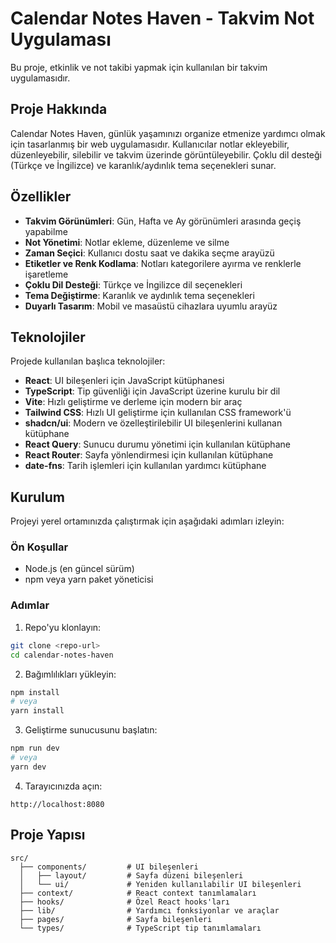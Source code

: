
# Calendar Notes Haven - Takvim Not Uygulaması

Bu proje, etkinlik ve not takibi yapmak için kullanılan bir takvim uygulamasıdır.

## Proje Hakkında

Calendar Notes Haven, günlük yaşamınızı organize etmenize yardımcı olmak için tasarlanmış bir web uygulamasıdır. Kullanıcılar notlar ekleyebilir, düzenleyebilir, silebilir ve takvim üzerinde görüntüleyebilir. Çoklu dil desteği (Türkçe ve İngilizce) ve karanlık/aydınlık tema seçenekleri sunar.

## Özellikler

- **Takvim Görünümleri**: Gün, Hafta ve Ay görünümleri arasında geçiş yapabilme
- **Not Yönetimi**: Notlar ekleme, düzenleme ve silme
- **Zaman Seçici**: Kullanıcı dostu saat ve dakika seçme arayüzü
- **Etiketler ve Renk Kodlama**: Notları kategorilere ayırma ve renklerle işaretleme
- **Çoklu Dil Desteği**: Türkçe ve İngilizce dil seçenekleri
- **Tema Değiştirme**: Karanlık ve aydınlık tema seçenekleri
- **Duyarlı Tasarım**: Mobil ve masaüstü cihazlara uyumlu arayüz

## Teknolojiler

Projede kullanılan başlıca teknolojiler:

- **React**: UI bileşenleri için JavaScript kütüphanesi
- **TypeScript**: Tip güvenliği için JavaScript üzerine kurulu bir dil
- **Vite**: Hızlı geliştirme ve derleme için modern bir araç
- **Tailwind CSS**: Hızlı UI geliştirme için kullanılan CSS framework'ü
- **shadcn/ui**: Modern ve özelleştirilebilir UI bileşenlerini kullanan kütüphane
- **React Query**: Sunucu durumu yönetimi için kullanılan kütüphane
- **React Router**: Sayfa yönlendirmesi için kullanılan kütüphane
- **date-fns**: Tarih işlemleri için kullanılan yardımcı kütüphane

## Kurulum

Projeyi yerel ortamınızda çalıştırmak için aşağıdaki adımları izleyin:

### Ön Koşullar

- Node.js (en güncel sürüm)
- npm veya yarn paket yöneticisi

### Adımlar

1. Repo'yu klonlayın:

```sh
git clone <repo-url>
cd calendar-notes-haven
```

2. Bağımlılıkları yükleyin:

```sh
npm install
# veya
yarn install
```

3. Geliştirme sunucusunu başlatın:

```sh
npm run dev
# veya
yarn dev
```

4. Tarayıcınızda açın:

```
http://localhost:8080
```

## Proje Yapısı

```
src/
  ├── components/         # UI bileşenleri
  │   ├── layout/         # Sayfa düzeni bileşenleri
  │   └── ui/             # Yeniden kullanılabilir UI bileşenleri
  ├── context/            # React context tanımlamaları
  ├── hooks/              # Özel React hooks'ları
  ├── lib/                # Yardımcı fonksiyonlar ve araçlar
  ├── pages/              # Sayfa bileşenleri
  └── types/              # TypeScript tip tanımlamaları
```
